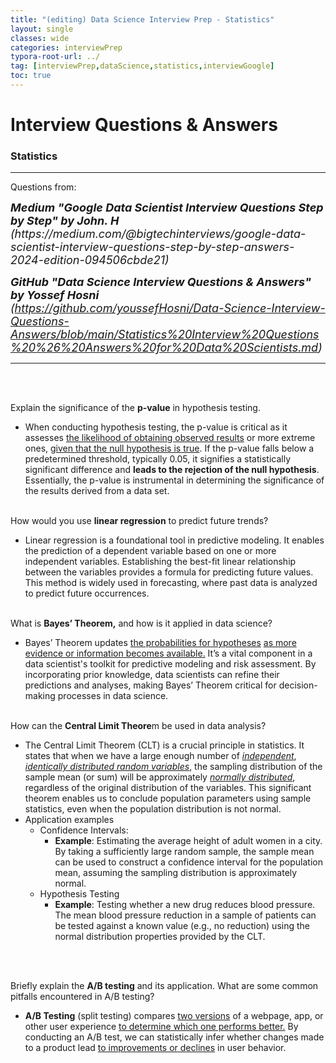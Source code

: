 ```yaml
---
title: "(editing) Data Science Interview Prep - Statistics"
layout: single
classes: wide
categories: interviewPrep
typora-root-url: ../
tag: [interviewPrep,dataScience,statistics,interviewGoogle]
toc: true 
---
```


# Interview Questions & Answers

### Statistics

---

Questions from: 

<font size= 4pt>
  <I>
    <b>Medium "Google Data Scientist Interview Questions Step by Step" by John. H </b> <br> (https://medium.com/@bigtechinterviews/google-data-scientist-interview-questions-step-by-step-answers-2024-edition-094506cbde21) <Br>
    
<b>GitHub "Data Science Interview Questions & Answers" by Yossef Hosni</b>
    <br> (https://github.com/youssefHosni/Data-Science-Interview-Questions-Answers/blob/main/Statistics%20Interview%20Questions%20%26%20Answers%20for%20Data%20Scientists.md)
    </I>
    </font>



---

<br><br>



Explain the significance of the **p-value** in hypothesis testing.

- When conducting hypothesis testing, the p-value is critical as it assesses <u>the likelihood of obtaining observed results</u> or more extreme ones, <u>given that the null hypothesis is true</u>. If the p-value falls below a predetermined threshold, typically 0.05, it signifies a statistically significant difference and **leads to the rejection of the null hypothesis**. Essentially, the p-value is instrumental in determining the significance of the results derived from a data set.<br><br>



How would you use **linear regression** to predict future trends?

- Linear regression is a foundational tool in predictive modeling. It enables the prediction of a dependent variable based on one or more independent variables. Establishing the best-fit linear relationship between the variables provides a formula for predicting future values. This method is widely used in forecasting, where past data is analyzed to predict future occurrences.<br><Br>



What is **Bayes’ Theorem,** and how is it applied in data science?

- Bayes’ Theorem updates <u>the probabilities for hypotheses</u> <u>as more evidence or information becomes available.</u> It’s a vital component in a data scientist's toolkit for predictive modeling and risk assessment. By incorporating prior knowledge, data scientists can refine their predictions and analyses, making Bayes’ Theorem critical for decision-making processes in data science.<br><br>



How can the **Central Limit Theore**m be used in data analysis?

- The Central Limit Theorem (CLT) is a crucial principle in statistics. It states that when we have a large enough number of *<u>independent</u>*, <u>*identically distributed random variables*</u>, the sampling distribution of the sample mean (or sum) will be approximately <u>*normally distributed*</u>, regardless of the original distribution of the variables. This significant theorem enables us to conclude population parameters using sample statistics, even when the population distribution is not normal.
- Application examples
  - Confidence Intervals:
    - **Example**: Estimating the average height of adult women in a city. By taking a sufficiently large random sample, the sample mean can be used to construct a confidence interval for the population mean, assuming the sampling distribution is approximately normal.
  - Hypothesis Testing
    - **Example**: Testing whether a new drug reduces blood pressure. The mean blood pressure reduction in a sample of patients can be tested against a known value (e.g., no reduction) using the normal distribution properties provided by the CLT.

<br><br>



Briefly explain the **A/B testing** and its application. What are some common pitfalls encountered in A/B testing?

- **A/B Testing** (split testing) compares <u>two versions</u> of a webpage, app, or other user experience <u>to determine which one performs better.</u> By conducting an A/B test, we can statistically infer whether changes made to a product lead <u>to improvements or declines</u> in user behavior.




